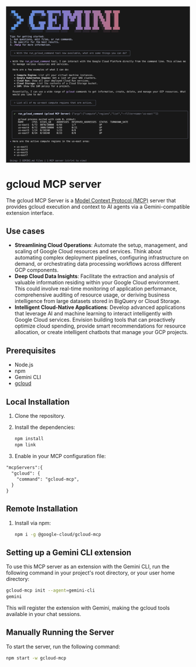 ![Gemini CLI gcloud-mcp Screenshot](./doc/assets/gemini-gcloud-mcp-screenshot.png)


# gcloud MCP server

The gcloud MCP Server is a
[Model Context Protocol (MCP)](https://modelcontextprotocol.io/introduction)
server that provides gcloud execution and context to AI agents via a
Gemini-compatible extension interface.

## Use cases

* **Streamlining Cloud Operations**: Automate the setup, management, and
  scaling of Google Cloud resources and services. Think about automating
  complex deployment pipelines, configuring infrastructure on demand, or
  orchestrating data processing workflows across different GCP components.
* **Deep Cloud Data Insights**: Facilitate the extraction and analysis of
  valuable information residing within your Google Cloud environment. This
  could involve real-time monitoring of application performance, comprehensive
  auditing of resource usage, or deriving business intelligence from large
  datasets stored in BigQuery or Cloud Storage.
* **Intelligent Cloud-Native Applications**: Develop advanced applications that
  leverage AI and machine learning to interact intelligently with Google Cloud
  services. Envision building tools that can proactively optimize cloud
  spending, provide smart recommendations for resource allocation, or create
  intelligent chatbots that manage your GCP projects.

## Prerequisites

- Node.js
- npm
- Gemini CLI
- [gcloud](https://cloud.google.com/sdk/docs/install)

## Local Installation

1.  Clone the repository.
2.  Install the dependencies:

    ```bash
    npm install
    npm link
    ```
3. Enable in your MCP configuration file:

```
"mcpServers":{
  "gcloud": {
    "command": "gcloud-mcp",
  }
}
```

## Remote Installation

1. Install via npm:
   ```bash
   npm i -g @google-cloud/gcloud-mcp
   ```

## Setting up a Gemini CLI extension

To use this MCP server as an extension with the Gemini CLI, run the following
command in your project's root directory, or your user home directory:

```bash
gcloud-mcp init --agent=gemini-cli
gemini
```

This will register the extension with Gemini, making the gcloud tools available
in your chat sessions.

## Manually Running the Server

To start the server, run the following command:

```bash
npm start -w gcloud-mcp
```
